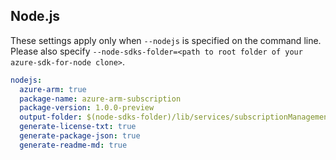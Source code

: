 ## Node.js

These settings apply only when `--nodejs` is specified on the command line.
Please also specify `--node-sdks-folder=<path to root folder of your azure-sdk-for-node clone>`.

``` yaml $(nodejs)
nodejs:
  azure-arm: true
  package-name: azure-arm-subscription
  package-version: 1.0.0-preview
  output-folder: $(node-sdks-folder)/lib/services/subscriptionManagement
  generate-license-txt: true
  generate-package-json: true
  generate-readme-md: true
```
